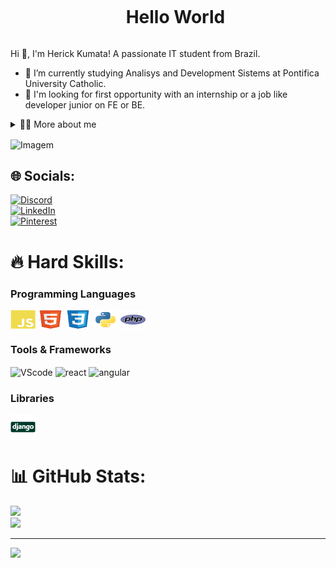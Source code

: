 <div id="user-content-toc">
  <ul align="center">
    <summary><h1 style="display: inline-block">Hello World</h1></summary>
</div>

<!-- Presentation -->
<p>
  Hi 👋, I'm Herick Kumata! A passionate IT student from Brazil.

  - 🌱 I’m currently studying Analisys and Development Sistems at Pontifica University Catholic.
  - 🔭 I'm looking for first opportunity with an internship or a job like developer junior on FE or BE.
</p>

<!-- Dropdown -->
<details>
  <summary>👨‍💻 More about me</summary>

  - 💬 I am 22 years old, currently living in Brazil. I have intermediate in English and have experience with create basic API's, Login register, Data Analisys.
      - I started my studies during the Pandemic in 2021, where I had my first contact with the area of programming. Nowadays, I'm looking for new ways to improve the way I study programming and where I can apply them.
    
  - ⚡I really like playing fps and RPG games; practice physical activities, such as gym and muai thai; traveling would be my first hobby if I had the money XD and I love studying while listening to lofi music. I'm sure this helps a lot to identify who Herick is.
      - I am an enthusiast and passionate about technology in the IT area. Good interpersonal and team communication, developed during projects delivered in college subjects; Ability to adapt and learn quickly in dynamic environments; Empathy to deal effectively and patiently with moments of stress; Thinking positively in situations of discouragement most of the time and looking for better ways to deal with it; and resilience seeking new ways of understanding and methods programming, studying and communicating.
      
<p align="center">
  <a href="https://github.com/kittinan/spotify-github-profile">
    <img src="https://spotify-github-profile.vercel.app/api/view?uid=v9ru7sbp9ghdh0tv180i8ljl0&cover_image=true&theme=default&show_offline=false&background_color=121212&interchange=false" alt="Spotify GitHub Profile" width="300" />
  </a>
</p>


</details>

<!-- GIF -->
<p align="left">
  <img align="center" src="https://github.com/VariableBee/VariableBee/assets/77739311/4e9f41af-6b57-49a7-b15a-74322e96b4d7" alt="Imagem">
</p>

## 🌐 Socials:
[![Discord](https://img.shields.io/badge/Discord-%237289DA.svg?logo=discord&logoColor=white)](https://discord.gg/cakis_cakis) <br>
[![LinkedIn](https://img.shields.io/badge/LinkedIn-%230077B5.svg?logo=linkedin&logoColor=white)](https://linkedin.com/in/https://www.linkedin.com/in/herick-kumata/) <br>
[![Pinterest](https://img.shields.io/badge/Pinterest-%23E60023.svg?logo=Pinterest&logoColor=white)](https://pinterest.com/https://br.pinterest.com/herickkumata/) 

# 🔥 Hard Skills:

  <div style="flex-basis: 48%;">
    <h3>Programming Languages</h3>
    <img align="center" alt="Js" height="30" width="40" src="https://raw.githubusercontent.com/devicons/devicon/master/icons/javascript/javascript-plain.svg">
    <img align="center" alt="HTML" height="30" width="40" src="https://raw.githubusercontent.com/devicons/devicon/master/icons/html5/html5-original.svg">
    <img align="center" alt="CSS" height="30" width="40" src="https://raw.githubusercontent.com/devicons/devicon/master/icons/css3/css3-original.svg">
    <img align="center" alt="Python" height="30" width="40" src="https://raw.githubusercontent.com/devicons/devicon/master/icons/python/python-original.svg">
    <img align="center" alto="PhP" height="30" width="40" src="https://raw.githubusercontent.com/devicons/devicon/master/icons/php/php-original.svg">
  </div>
  
  <!-- Skills: Tools & Frameworks -->
  <div style="flex-basis: 48%;">
    <h3>Tools & Frameworks</h3>
    <img align="center" alt="VScode" height="30" width="40" src="https://cdn.jsdelivr.net/gh/devicons/devicon/icons/vscode/vscode-original.svg">
     <img align="center" alt="react" height="30" width="40" src="https://cdn.jsdelivr.net/gh/devicons/devicon/icons/react/react-original.svg">
     <img align="center" alt="angular" height="30" width="40" src="https://cdn.jsdelivr.net/gh/devicons/devicon/icons/angularjs/angularjs-original.svg">
  </div>
  
  <!-- Skills: Libraries -->
  <div style="flex-basis: 48%;">
    <h3>Libraries</h3>
    <img align="center" alt="Pandas" src="https://raw.githubusercontent.com/devicons/devicon/2ae2a900d2f041da66e950e4d48052658d850630/icons/django/django-original.svg" alt="django" width="40" height="40"/>
  </div>
  
# 📊 GitHub Stats:
![](https://github-readme-stats.vercel.app/api?username=haykCAKI&theme=dark&hide_border=false&include_all_commits=false&count_private=false)<br/>
![](https://github-readme-stats.vercel.app/api/top-langs/?username=haykCAKI&theme=dark&hide_border=false&include_all_commits=false&count_private=false&layout=compact)

---
[![](https://visitcount.itsvg.in/api?id=haykCAKI&icon=0&color=0)](https://visitcount.itsvg.in)

